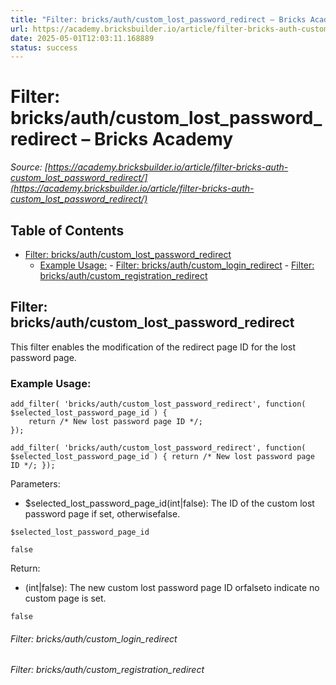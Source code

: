 ```yaml
---
title: "Filter: bricks/auth/custom_lost_password_redirect – Bricks Academy"
url: https://academy.bricksbuilder.io/article/filter-bricks-auth-custom_lost_password_redirect/
date: 2025-05-01T12:03:11.168889
status: success
---
```


# Filter: bricks/auth/custom_lost_password_redirect – Bricks Academy

*Source: [https://academy.bricksbuilder.io/article/filter-bricks-auth-custom_lost_password_redirect/](https://academy.bricksbuilder.io/article/filter-bricks-auth-custom_lost_password_redirect/)*

## Table of Contents

- [Filter: bricks/auth/custom_lost_password_redirect](#filter-bricksauthcustomlostpasswordredirect)
  - [Example Usage:](#example-usage)
        - [Filter: bricks/auth/custom_login_redirect](#filter-bricksauthcustomloginredirect)
        - [Filter: bricks/auth/custom_registration_redirect](#filter-bricksauthcustomregistrationredirect)

## Filter: bricks/auth/custom_lost_password_redirect

This filter enables the modification of the redirect page ID for the lost password page.

### Example Usage:

```
add_filter( 'bricks/auth/custom_lost_password_redirect', function( $selected_lost_password_page_id ) {
    return /* New lost password page ID */;
});
```

`add_filter( 'bricks/auth/custom_lost_password_redirect', function( $selected_lost_password_page_id ) {
    return /* New lost password page ID */;
});`

Parameters:

- $selected_lost_password_page_id(int|false): The ID of the custom lost password page if set, otherwisefalse.

`$selected_lost_password_page_id`

`false`

Return:

- (int|false): The new custom lost password page ID orfalseto indicate no custom page is set.

`false`

###### Filter: bricks/auth/custom_login_redirect

###### Filter: bricks/auth/custom_registration_redirect


